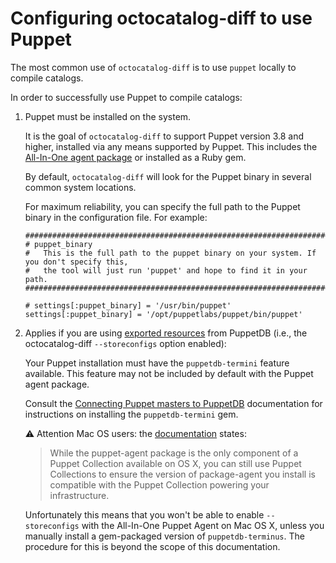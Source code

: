 # Configuring octocatalog-diff to use Puppet

The most common use of `octocatalog-diff` is to use `puppet` locally to compile catalogs.

In order to successfully use Puppet to compile catalogs:

1. Puppet must be installed on the system.

    It is the goal of `octocatalog-diff` to support Puppet version 3.8 and higher, installed via any means supported by Puppet. This includes the [All-In-One agent package](https://docs.puppet.com/puppet/4.0/reference/release_notes.html#all-in-one-packaging) or installed as a Ruby gem.

    By default, `octocatalog-diff` will look for the Puppet binary in several common system locations.

    For maximum reliability, you can specify the full path to the Puppet binary in the configuration file. For example:

    ```
    ##############################################################################################
    # puppet_binary
    #   This is the full path to the puppet binary on your system. If you don't specify this,
    #   the tool will just run 'puppet' and hope to find it in your path.
    ##############################################################################################

    # settings[:puppet_binary] = '/usr/bin/puppet'
    settings[:puppet_binary] = '/opt/puppetlabs/puppet/bin/puppet'
    ```

1. Applies if you are using [exported resources](https://docs.puppet.com/puppet/latest/reference/lang_exported.html) from PuppetDB (i.e., the octocatalog-diff `--storeconfigs` option enabled):

    Your Puppet installation must have the `puppetdb-termini` feature available. This feature may not be included by default with the Puppet agent package.

    Consult the [Connecting Puppet masters to PuppetDB](https://docs.puppet.com/puppetdb/latest/connect_puppet_master.html#step-1-install-plug-ins) documentation for instructions on installing the `puppetdb-termini` gem.

    :warning: Attention Mac OS users: the [documentation](https://docs.puppet.com/puppet/latest/reference/puppet_collections.html#os-x-systems) states:

    > While the puppet-agent package is the only component of a Puppet Collection available on OS X, you can still use Puppet Collections to ensure the version of package-agent you install is compatible with the Puppet Collection powering your infrastructure.

    Unfortunately this means that you won't be able to enable `--storeconfigs` with the All-In-One Puppet Agent on Mac OS X, unless you manually install a gem-packaged version of `puppetdb-terminus`. The procedure for this is beyond the scope of this documentation.
